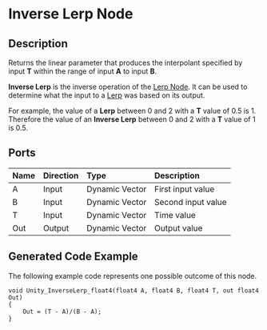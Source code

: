 # Inverse Lerp Node

## Description

Returns the linear parameter that produces the interpolant specified by input **T** within the range of input **A** to input **B**.

**Inverse Lerp** is the inverse operation of the [Lerp Node](Lerp-Node.md). It can be used to determine what the input to a [Lerp](Lerp-Node.md) was based on its output. 

For example, the value of a **Lerp** between 0 and 2 with a **T** value of 0.5 is 1. Therefore the value of an **Inverse Lerp** between 0 and 2 with a **T** value of 1 is 0.5.

## Ports

| Name        | Direction           | Type  | Description |
|:------------ |:-------------|:-----|:---|
| A      | Input | Dynamic Vector | First input value |
| B      | Input | Dynamic Vector | Second input value |
| T      | Input | Dynamic Vector | Time value |
| Out | Output      |    Dynamic Vector | Output value |

## Generated Code Example

The following example code represents one possible outcome of this node.

```
void Unity_InverseLerp_float4(float4 A, float4 B, float4 T, out float4 Out)
{
    Out = (T - A)/(B - A);
}
```
